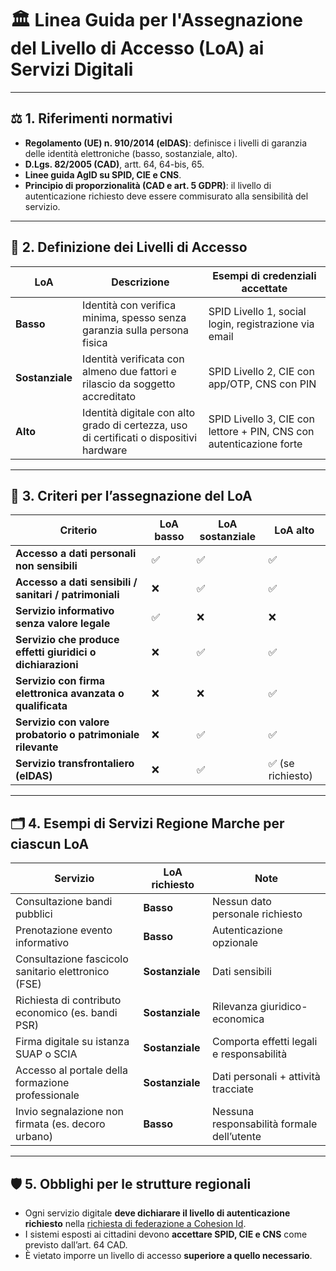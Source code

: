 # 🏛️ Linea Guida per l'Assegnazione del Livello di Accesso (LoA) ai Servizi Digitali

---

## ⚖️ 1. Riferimenti normativi

- **Regolamento (UE) n. 910/2014 (eIDAS)**: definisce i livelli di garanzia delle identità elettroniche (basso, sostanziale, alto).
- **D.Lgs. 82/2005 (CAD)**, artt. 64, 64-bis, 65.
- **Linee guida AgID su SPID, CIE e CNS**.
- **Principio di proporzionalità (CAD e art. 5 GDPR)**: il livello di autenticazione richiesto deve essere commisurato alla sensibilità del servizio.

---

## 🧩 2. Definizione dei Livelli di Accesso

| LoA | Descrizione | Esempi di credenziali accettate |
|-----|-------------|-------------------------------|
| **Basso** | Identità con verifica minima, spesso senza garanzia sulla persona fisica | SPID Livello 1, social login, registrazione via email |
| **Sostanziale** | Identità verificata con almeno due fattori e rilascio da soggetto accreditato | SPID Livello 2, CIE con app/OTP, CNS con PIN |
| **Alto** | Identità digitale con alto grado di certezza, uso di certificati o dispositivi hardware | SPID Livello 3, CIE con lettore + PIN, CNS con autenticazione forte |

---

## 🧮 3. Criteri per l’assegnazione del LoA

| Criterio | LoA basso | LoA sostanziale | LoA alto |
|---------|-----------|----------------|----------|
| **Accesso a dati personali non sensibili** | ✅ | ✅ | ✅ |
| **Accesso a dati sensibili / sanitari / patrimoniali** | ❌ | ✅ | ✅ |
| **Servizio informativo senza valore legale** | ✅ | ❌ | ❌ |
| **Servizio che produce effetti giuridici o dichiarazioni** | ❌ | ✅ | ✅ |
| **Servizio con firma elettronica avanzata o qualificata** | ❌ | ❌ | ✅ |
| **Servizio con valore probatorio o patrimoniale rilevante** | ❌ | ✅ | ✅ |
| **Servizio transfrontaliero (eIDAS)** | ❌ | ✅ | ✅ (se richiesto) |

---

## 🗂️ 4. Esempi di Servizi Regione Marche per ciascun LoA

| Servizio | LoA richiesto | Note |
|----------|---------------|------|
| Consultazione bandi pubblici | **Basso** | Nessun dato personale richiesto |
| Prenotazione evento informativo | **Basso** | Autenticazione opzionale |
| Consultazione fascicolo sanitario elettronico (FSE) | **Sostanziale** | Dati sensibili |
| Richiesta di contributo economico (es. bandi PSR) | **Sostanziale** | Rilevanza giuridico-economica |
| Firma digitale su istanza SUAP o SCIA | **Sostanziale** | Comporta effetti legali e responsabilità |
| Accesso al portale della formazione professionale | **Sostanziale** | Dati personali + attività tracciate |
| Invio segnalazione non firmata (es. decoro urbano) | **Basso** | Nessuna responsabilità formale dell’utente |

---

## 🛡️ 5. Obblighi per le strutture regionali

- Ogni servizio digitale **deve dichiarare il livello di autenticazione richiesto** nella [richiesta di federazione a Cohesion Id](https://procedimenti.regione.marche.it/Pratiche/Avvia/3049).
- I sistemi esposti ai cittadini devono **accettare SPID, CIE e CNS** come previsto dall’art. 64 CAD.
- È vietato imporre un livello di accesso **superiore a quello necessario**.
